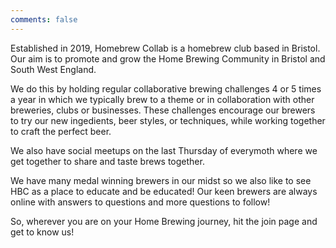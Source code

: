 ```yaml
---
comments: false
---
```

Established in 2019, Homebrew Collab is a homebrew club based in Bristol. Our aim is to promote and grow the Home Brewing Community in Bristol and South West England.

We do this by holding regular collaborative brewing challenges 4 or 5 times a year in which we typically brew to a theme 
or in collaboration with other breweries, clubs or businesses. These challenges encourage our brewers to try our new ingedients, beer styles, or techniques, while working together to craft the perfect beer.

We also have social meetups on the last Thursday of everymoth where we get together to share and taste brews together. 

We have many medal winning brewers in our midst so we also like to see HBC as a place to educate and be educated! Our
keen brewers are always online with answers to questions and more questions to follow!

So, wherever you are on your Home Brewing journey, hit the join page and get to know us! 